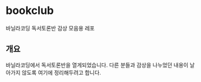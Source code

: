 # bookclub
바닐라코딩 독서토론반 감상 모음용 레포

## 개요
바닐라코딩에서 독서토론반을 열게되었습니다. 다른 분들과 감상을 나누었던 내용이 날아가지 않도록 여기에 정리해두려고 합니다.

